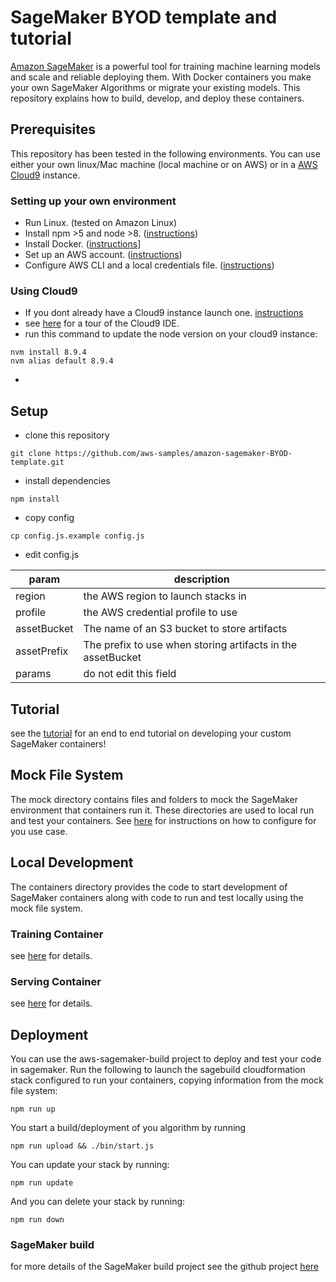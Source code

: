 # SageMaker BYOD template and tutorial

[Amazon SageMaker](https://aws.amazon.com/sagemaker/) is a powerful tool for training machine learning models and scale and reliable deploying them. With Docker containers you make your own SageMaker Algorithms or migrate your existing models. This repository explains how to build, develop, and deploy these containers.

## Prerequisites
This repository has been tested in the following environments. You can use either your own linux/Mac machine (local machine or on AWS) or in a [AWS Cloud9](https://aws.amazon.com/cloud9/) instance. 

### Setting up your own environment
- Run Linux. (tested on Amazon Linux)
- Install npm >5 and node >8. ([instructions](https://nodejs.org/en/download/))
- Install Docker. ([instructions](https://runnable.com/docker/install-docker-on-linux)]
- Set up an AWS account. ([instructions](https://AWS.amazon.com/free/?sc_channel=PS&sc_campaign=acquisition_US&sc_publisher=google&sc_medium=cloud_computing_b&sc_content=AWS_account_bmm_control_q32016&sc_detail=%2BAWS%20%2Baccount&sc_category=cloud_computing&sc_segment=102882724242&sc_matchtype=b&sc_country=US&s_kwcid=AL!4422!3!102882724242!b!!g!!%2BAWS%20%2Baccount&ef_id=WS3s1AAAAJur-Oj2:20170825145941:s))
- Configure AWS CLI and a local credentials file. ([instructions](http://docs.AWS.amazon.com/cli/latest/userguide/cli-chap-welcome.html))  

### Using Cloud9
- If you dont already have a Cloud9 instance launch one. [instructions](https://docs.aws.amazon.com/cloud9/latest/user-guide/get-started.html)
- see [here](https://docs.aws.amazon.com/cloud9/latest/user-guide/tutorial.html#tutorial-menu-bar) for a tour of the Cloud9 IDE.
- run this command to update the node version on your cloud9 instance:
```shell
nvm install 8.9.4
nvm alias default 8.9.4
```
- 
## Setup

- clone this repository
```shell
git clone https://github.com/aws-samples/amazon-sagemaker-BYOD-template.git
```
- install dependencies
```shell 
npm install
```
- copy config
```shell
cp config.js.example config.js
```

- edit config.js

| param | description | 
|-------|-------------|
|region | the AWS region to launch stacks in |
|profile| the AWS credential profile to use |
|assetBucket| The name of an S3 bucket to store artifacts |
|assetPrefix| The prefix to use when storing artifacts in the assetBucket |
| params | do not edit this field |

## Tutorial
see the [tutorial](Tutorial.md) for an end to end tutorial on developing your custom SageMaker containers!

## Mock File System
The mock directory contains files and folders to mock the SageMaker environment that containers run it. These directories are used to local run and test your containers. See [here](mock) for instructions on how to configure for you use case. 

## Local Development
The containers directory provides the code to start development of SageMaker containers along with code to run and test locally using the mock file system.

### Training Container
see [here](containers/train) for details.

### Serving Container
see [here](containers/serve) for details.

## Deployment
You can use the aws-sagemaker-build project to deploy and test your code in sagemaker. Run the following to launch the sagebuild cloudformation stack configured to run your containers, copying information from the mock file system:
```shell
npm run up
```

You start a build/deployment of you algorithm by running
```shell
npm run upload && ./bin/start.js
```

You can update your stack by running:
```shell
npm run update
```

And you can delete your stack by running:
```shell
npm run down
```

### SageMaker build
for more details of the SageMaker build project see the github project [here](https://github.com/aws-samples/aws-sagemaker-build)

